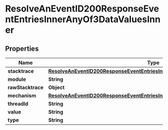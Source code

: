 

# ResolveAnEventID200ResponseEventEntriesInnerAnyOf3DataValuesInner


## Properties

| Name | Type | Description | Notes |
|------------ | ------------- | ------------- | -------------|
|**stacktrace** | [**ResolveAnEventID200ResponseEventEntriesInnerAnyOf3DataValuesInnerStacktrace**](ResolveAnEventID200ResponseEventEntriesInnerAnyOf3DataValuesInnerStacktrace.md) |  |  |
|**module** | **String** |  |  |
|**rawStacktrace** | **Object** |  |  |
|**mechanism** | [**ResolveAnEventID200ResponseEventEntriesInnerAnyOf3DataValuesInnerMechanism**](ResolveAnEventID200ResponseEventEntriesInnerAnyOf3DataValuesInnerMechanism.md) |  |  |
|**threadId** | **String** |  |  |
|**value** | **String** |  |  |
|**type** | **String** |  |  |



